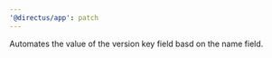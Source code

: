 ```yaml
---
'@directus/app': patch
---
```


Automates the value of the version key field basd on the name field.
